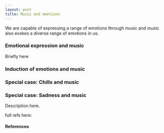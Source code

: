 ```yaml
---
layout: post
title: Music and emotions
---
```


We are capable of expressing a range of emotions through music and music also evokes a diverse range of emotions in us.

### Emotional expression and music

Briefly here

### Induction of emotions and music


### Special case: Chills and music


### Special case: Sadness and music

Description here.

<script src="https://bibbase.org/show?bib=https%3A%2F%2Ftuomaseerola.github.io%2FEerola.bib&commas=true&jsonp=1&filter=keyword:Sadness&folding=1"></script>

full refs here:

<script src="https://bibbase.org/show?bib=https%3A%2F%2Ftuomaseerola.github.io%2FEerola.bib&commas=true&jsonp=1&folding=0"></script>


#### References
<script src="https://bibbase.org/show?bib=https://github.com/tuomaseerola/tuomaseerola.github.io/edit/master/Eerola.bib&jsonp=1&filter=keyword:Sadness"></script>

